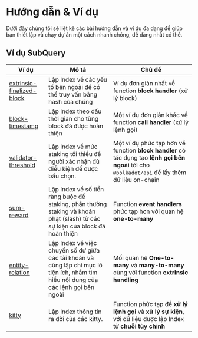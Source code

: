# Hướng dẫn & Ví dụ

Dưới đây chúng tôi sẽ liệt kê các bài hướng dẫn và ví dụ đa dạng để giúp bạn thiết lập và chạy dự án một cách nhanh chóng, dễ dàng nhất có thể.

## Ví dụ SubQuery

| Ví dụ                                                                                                       | Mô tả                                                                                                                                | Chủ đề                                                                                                                                           |
| ----------------------------------------------------------------------------------------------------------- | ------------------------------------------------------------------------------------------------------------------------------------ | ------------------------------------------------------------------------------------------------------------------------------------------------ |
| [extrinsic-finalized-block](https://github.com/subquery/subql-examples/tree/main/extrinsic-finalized-block) | Lập Index về các yếu tố bên ngoài để có thể truy vấn bằng hash của chúng                                                             | Ví dụ đơn giản nhất về function __block handler__ (xử lý block)                                                                                  |
| [block-timestamp](https://github.com/subquery/subql-examples/tree/main/block-timestamp)                     | Lập Index theo dấu thời gian cho từng block đã được hoàn thiện                                                                       | Một ví dụ đơn giản khác về function __call handler__ (xử lý lệnh gọi)                                                                            |
| [validator-threshold](https://github.com/subquery/subql-examples/tree/main/validator-threshold)             | Lập Index về mức staking tối thiểu để người xác nhận đủ điều kiện để được bầu chọn.                                                  | Một ví dụ phức tạp hơn về function __block handler__ có tác dụng tạo __lệnh gọi bên ngoài__ tới cho `@polkadot/api` để lấy thêm dữ liệu on-chain |
| [sum-reward](https://github.com/subquery/subql-examples/tree/main/sum-reward)                               | Lập Index về số tiền ràng buộc để staking, phần thưởng staking và khoản phạt (slash) từ các sự kiện của block đã hoàn thiện          | Function __event handlers__ phức tạp hơn với quan hệ __one-to-many__                                                                             |
| [entity-relation](https://github.com/subquery/subql-examples/tree/main/entity-relation)                     | Lập Index về việc chuyển số dư giữa các tài khoản và cũng lập chỉ mục lô tiện ích, nhằm tìm hiểu nội dung của các lệnh gọi bên ngoài | Mối quan hệ __One-to-many__ và __many-to-many__ cùng với function __extrinsic handling__                                                         |
| [kitty](https://github.com/subquery/subql-examples/tree/main/kitty)                                         | Lập Index thông tin ra đời của các kitty.                                                                                            | Function phức tạp để __xử lý lệnh gọi__ và __xử lý sự kiện__, với dữ liệu được lập Index từ __chuỗi tùy chỉnh__                                  |
